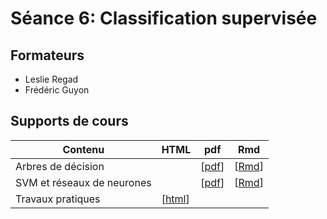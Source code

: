 # Séance 6: Classification supervisée

## Formateurs

- Leslie Regad
- Frédéric Guyon

## Supports de cours

| Contenu | HTML | pdf | Rmd |
|-----------------------------|------|-----|-----|
| Arbres de décision |   | [[pdf](DecisionTree.pdf)] | [[Rmd](https://raw.githubusercontent.com/DU-Bii/module-3-Stat-R/master/seance_6/DecisionTree.Rmd)] |
| SVM et réseaux de neurones |  |  [[pdf](NN+SVM.pdf)] | [[Rmd](https://raw.githubusercontent.com/DU-Bii/module-3-Stat-R/master/seance_6/NN+SVM.Rmd)] |
| Travaux pratiques | [[html](TP_seance6.html)]  |  |  |
